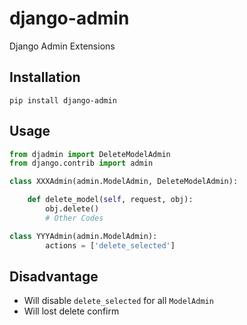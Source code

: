 # django-admin
Django Admin Extensions

## Installation
```shell
pip install django-admin
```

## Usage
```python
from djadmin import DeleteModelAdmin
from django.contrib import admin

class XXXAdmin(admin.ModelAdmin, DeleteModelAdmin):

    def delete_model(self, request, obj):
        obj.delete()
        # Other Codes

class YYYAdmin(admin.ModelAdmin):
        actions = ['delete_selected']
```

## Disadvantage
* Will disable ``delete_selected`` for all ``ModelAdmin``
* Will lost delete confirm
